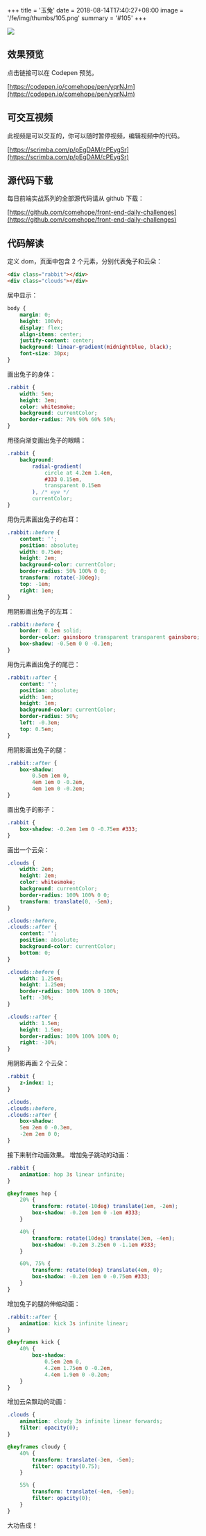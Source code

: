 +++
title = '玉兔'
date = 2018-08-14T17:40:27+08:00
image = '/fe/img/thumbs/105.png'
summary = '#105'
+++

![](./work.gif)

## 效果预览

点击链接可以在 Codepen 预览。

[https://codepen.io/comehope/pen/yqrNJm](https://codepen.io/comehope/pen/yqrNJm)

## 可交互视频

此视频是可以交互的，你可以随时暂停视频，编辑视频中的代码。

[https://scrimba.com/p/pEgDAM/cPEygSr](https://scrimba.com/p/pEgDAM/cPEygSr)

## 源代码下载

每日前端实战系列的全部源代码请从 github 下载：

[https://github.com/comehope/front-end-daily-challenges](https://github.com/comehope/front-end-daily-challenges)

## 代码解读

定义 dom，页面中包含 2 个元素，分别代表兔子和云朵：
```html
<div class="rabbit"></div>
<div class="clouds"></div>
```

居中显示：
```css
body {
    margin: 0;
    height: 100vh;
    display: flex;
    align-items: center;
    justify-content: center;
    background: linear-gradient(midnightblue, black);
    font-size: 30px;
}
```

画出兔子的身体：
```css
.rabbit {
    width: 5em;
    height: 3em;
    color: whitesmoke;
    background: currentColor;
    border-radius: 70% 90% 60% 50%;
}
```

用径向渐变画出兔子的眼睛：
```css
.rabbit {
    background: 
        radial-gradient(
            circle at 4.2em 1.4em,
            #333 0.15em,
            transparent 0.15em
        ), /* eye */
        currentColor;
}
```

用伪元素画出兔子的右耳：
```css
.rabbit::before {
    content: '';
    position: absolute;
    width: 0.75em;
    height: 2em;
    background-color: currentColor;
    border-radius: 50% 100% 0 0;
    transform: rotate(-30deg);
    top: -1em;
    right: 1em;
}
```

用阴影画出兔子的左耳：
```css
.rabbit::before {
    border: 0.1em solid;
    border-color: gainsboro transparent transparent gainsboro;
    box-shadow: -0.5em 0 0 -0.1em;
}
```

用伪元素画出兔子的尾巴：
```css
.rabbit::after {
    content: '';
    position: absolute;
    width: 1em;
    height: 1em;
    background-color: currentColor;
    border-radius: 50%;
    left: -0.3em;
    top: 0.5em;
}
```

用阴影画出兔子的腿：
```css
.rabbit::after {
    box-shadow: 
        0.5em 1em 0,
        4em 1em 0 -0.2em,
        4em 1em 0 -0.2em;
}
```

画出兔子的影子：
```css
.rabbit {
    box-shadow: -0.2em 1em 0 -0.75em #333;
}
```

画出一个云朵：
```css
.clouds {
    width: 2em;
    height: 2em;
    color: whitesmoke;
    background: currentColor;
    border-radius: 100% 100% 0 0;
    transform: translate(0, -5em);
}

.clouds::before,
.clouds::after {
    content: '';
    position: absolute;
    background-color: currentColor;
    bottom: 0;
}

.clouds::before {
    width: 1.25em;
    height: 1.25em;
    border-radius: 100% 100% 0 100%;
    left: -30%;
}

.clouds::after {
    width: 1.5em;
    height: 1.5em;
    border-radius: 100% 100% 100% 0;
    right: -30%;
}
```

用阴影再画 2 个云朵：
```css
.rabbit {
    z-index: 1;
}

.clouds,
.clouds::before,
.clouds::after {
    box-shadow: 
    5em 2em 0 -0.3em,
    -2em 2em 0 0;
}
```

接下来制作动画效果。
增加兔子跳动的动画：
```css
.rabbit {
    animation: hop 3s linear infinite;
}

@keyframes hop {
    20% {
        transform: rotate(-10deg) translate(1em, -2em);
        box-shadow: -0.2em 1em 0 -1em #333;
    }

    40% {
        transform: rotate(10deg) translate(3em, -4em);
        box-shadow: -0.2em 3.25em 0 -1.1em #333;
    }

    60%, 75% {
        transform: rotate(0deg) translate(4em, 0);
        box-shadow: -0.2em 1em 0 -0.75em #333;
    }
}
```

增加兔子的腿的伸缩动画：
```css
.rabbit::after {
    animation: kick 3s infinite linear;
}

@keyframes kick {
    40% {
        box-shadow: 
            0.5em 2em 0,
            4.2em 1.75em 0 -0.2em,
            4.4em 1.9em 0 -0.2em;
    }
}
```

增加云朵飘动的动画：
```css
.clouds {
    animation: cloudy 3s infinite linear forwards;
    filter: opacity(0);
}

@keyframes cloudy {
    40% {
        transform: translate(-3em, -5em);
        filter: opacity(0.75);
    }

    55% {
        transform: translate(-4em, -5em);
        filter: opacity(0);
    }
}
```

大功告成！
